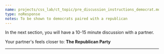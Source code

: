 ```yaml
---
name: projects/css_lab/ct_topic/pre_discussion_instructions_democrat.md
type: noResponse
notes: To be shown to democrats paired with a republican
---
```


In the next section, you will have a 10-15 minute discussion with a partner.

Your partner's feels closer to: **The Republican Party**

---
